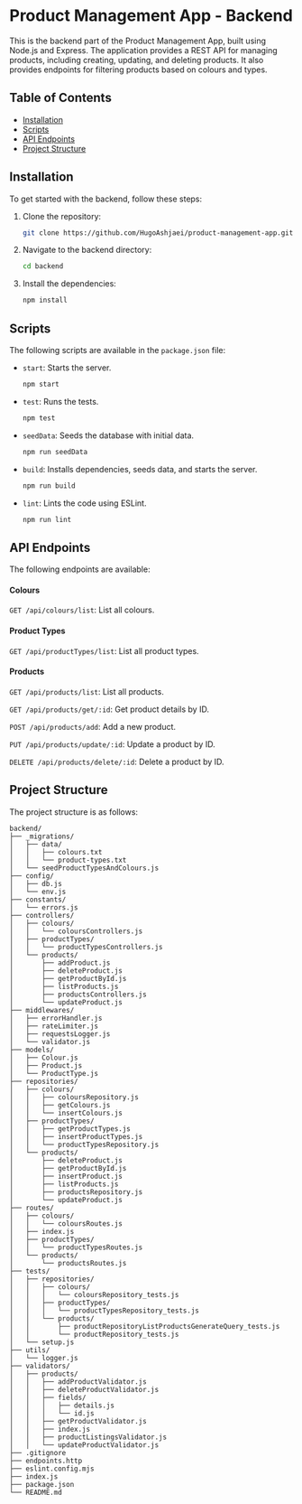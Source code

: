 # Product Management App - Backend

This is the backend part of the Product Management App, built using Node.js and Express. The application provides a REST API for managing products, including creating, updating, and deleting products. It also provides endpoints for filtering products based on colours and types.

## Table of Contents

- [Installation](#installation)
- [Scripts](#scripts)
- [API Endpoints](#api-endpoints)
- [Project Structure](#project-structure)

## Installation

To get started with the backend, follow these steps:

1. Clone the repository:

   ```sh
   git clone https://github.com/HugoAshjaei/product-management-app.git
   ```

2. Navigate to the backend directory:

   ```sh
   cd backend
   ```

3. Install the dependencies:

   ```sh
   npm install
   ```

## Scripts

The following scripts are available in the `package.json` file:

- `start`: Starts the server.

  ```sh
  npm start
  ```

- `test`: Runs the tests.

  ```sh
  npm test
  ```

- `seedData`: Seeds the database with initial data.

  ```sh
  npm run seedData
  ```

- `build`: Installs dependencies, seeds data, and starts the server.

  ```sh
  npm run build
  ```

- `lint`: Lints the code using ESLint.
  ```sh
  npm run lint
  ```

## API Endpoints

The following endpoints are available:

#### Colours

`GET /api/colours/list`: List all colours.

#### Product Types

`GET /api/productTypes/list`: List all product types.

#### Products

`GET /api/products/list`: List all products.

`GET /api/products/get/:id`: Get product details by ID.

`POST /api/products/add`: Add a new product.

`PUT /api/products/update/:id`: Update a product by ID.

`DELETE /api/products/delete/:id`: Delete a product by ID.

## Project Structure

The project structure is as follows:

```
backend/
├── _migrations/
│   ├── data/
│   │   ├── colours.txt
│   │   └── product-types.txt
│   └── seedProductTypesAndColours.js
├── config/
│   ├── db.js
│   └── env.js
├── constants/
│   └── errors.js
├── controllers/
│   ├── colours/
│   │   └── coloursControllers.js
│   ├── productTypes/
│   │   └── productTypesControllers.js
│   └── products/
│       ├── addProduct.js
│       ├── deleteProduct.js
│       ├── getProductById.js
│       ├── listProducts.js
│       ├── productsControllers.js
│       └── updateProduct.js
├── middlewares/
│   ├── errorHandler.js
│   ├── rateLimiter.js
│   ├── requestsLogger.js
│   └── validator.js
├── models/
│   ├── Colour.js
│   ├── Product.js
│   └── ProductType.js
├── repositories/
│   ├── colours/
│   │   ├── coloursRepository.js
│   │   ├── getColours.js
│   │   └── insertColours.js
│   ├── productTypes/
│   │   ├── getProductTypes.js
│   │   ├── insertProductTypes.js
│   │   └── productTypesRepository.js
│   └── products/
│       ├── deleteProduct.js
│       ├── getProductById.js
│       ├── insertProduct.js
│       ├── listProducts.js
│       ├── productsRepository.js
│       └── updateProduct.js
├── routes/
│   ├── colours/
│   │   └── coloursRoutes.js
│   ├── index.js
│   ├── productTypes/
│   │   └── productTypesRoutes.js
│   └── products/
│       └── productsRoutes.js
├── tests/
│   ├── repositories/
│   │   ├── colours/
│   │   │   └── coloursRepository_tests.js
│   │   ├── productTypes/
│   │   │   └── productTypesRepository_tests.js
│   │   └── products/
│   │       ├── productRepositoryListProductsGenerateQuery_tests.js
│   │       └── productRepository_tests.js
│   └── setup.js
├── utils/
│   └── logger.js
├── validators/
│   ├── products/
│   │   ├── addProductValidator.js
│   │   ├── deleteProductValidator.js
│   │   ├── fields/
│   │   │   ├── details.js
│   │   │   └── id.js
│   │   ├── getProductValidator.js
│   │   ├── index.js
│   │   ├── productListingsValidator.js
│   │   └── updateProductValidator.js
├── .gitignore
├── endpoints.http
├── eslint.config.mjs
├── index.js
├── package.json
└── README.md
```
